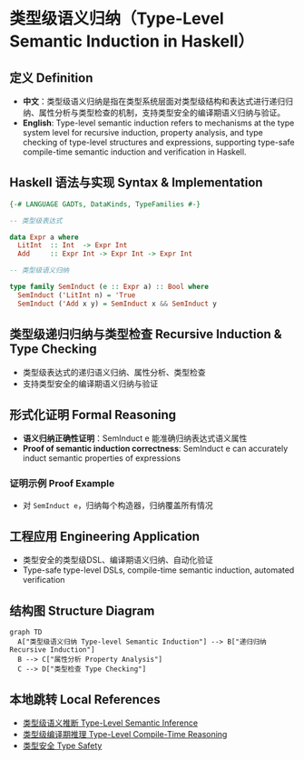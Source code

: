 # 类型级语义归纳（Type-Level Semantic Induction in Haskell）

## 定义 Definition

- **中文**：类型级语义归纳是指在类型系统层面对类型级结构和表达式进行递归归纳、属性分析与类型检查的机制，支持类型安全的编译期语义归纳与验证。
- **English**: Type-level semantic induction refers to mechanisms at the type system level for recursive induction, property analysis, and type checking of type-level structures and expressions, supporting type-safe compile-time semantic induction and verification in Haskell.

## Haskell 语法与实现 Syntax & Implementation

```haskell
{-# LANGUAGE GADTs, DataKinds, TypeFamilies #-}

-- 类型级表达式

data Expr a where
  LitInt  :: Int  -> Expr Int
  Add     :: Expr Int -> Expr Int -> Expr Int

-- 类型级语义归纳

type family SemInduct (e :: Expr a) :: Bool where
  SemInduct ('LitInt n) = 'True
  SemInduct ('Add x y) = SemInduct x && SemInduct y
```

## 类型级递归归纳与类型检查 Recursive Induction & Type Checking

- 类型级表达式的递归语义归纳、属性分析、类型检查
- 支持类型安全的编译期语义归纳与验证

## 形式化证明 Formal Reasoning

- **语义归纳正确性证明**：SemInduct e 能准确归纳表达式语义属性
- **Proof of semantic induction correctness**: SemInduct e can accurately induct semantic properties of expressions

### 证明示例 Proof Example

- 对 `SemInduct e`，归纳每个构造器，归纳覆盖所有情况

## 工程应用 Engineering Application

- 类型安全的类型级DSL、编译期语义归纳、自动化验证
- Type-safe type-level DSLs, compile-time semantic induction, automated verification

## 结构图 Structure Diagram

```mermaid
graph TD
  A["类型级语义归纳 Type-level Semantic Induction"] --> B["递归归纳 Recursive Induction"]
  B --> C["属性分析 Property Analysis"]
  C --> D["类型检查 Type Checking"]
```

## 本地跳转 Local References

- [类型级语义推断 Type-Level Semantic Inference](../116-Type-Level-Semantic-Inference/01-Type-Level-Semantic-Inference-in-Haskell.md)
- [类型级编译期推理 Type-Level Compile-Time Reasoning](../115-Type-Level-Compile-Time-Reasoning/01-Type-Level-Compile-Time-Reasoning-in-Haskell.md)
- [类型安全 Type Safety](../14-Type-Safety/01-Type-Safety-in-Haskell.md)
